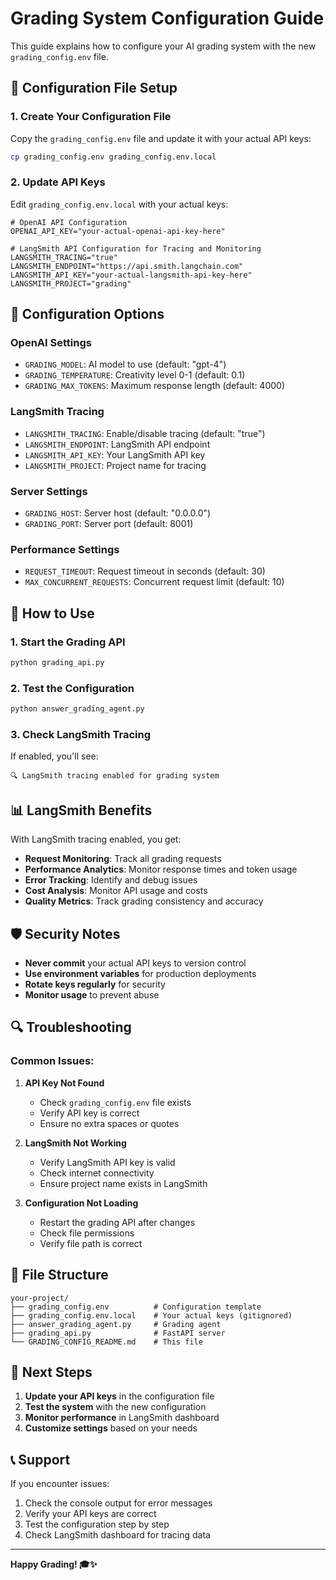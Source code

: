 # Grading System Configuration Guide

This guide explains how to configure your AI grading system with the new `grading_config.env` file.

## 🔑 **Configuration File Setup**

### **1. Create Your Configuration File**

Copy the `grading_config.env` file and update it with your actual API keys:

```bash
cp grading_config.env grading_config.env.local
```

### **2. Update API Keys**

Edit `grading_config.env.local` with your actual keys:

```env
# OpenAI API Configuration
OPENAI_API_KEY="your-actual-openai-api-key-here"

# LangSmith API Configuration for Tracing and Monitoring
LANGSMITH_TRACING="true"
LANGSMITH_ENDPOINT="https://api.smith.langchain.com"
LANGSMITH_API_KEY="your-actual-langsmith-api-key-here"
LANGSMITH_PROJECT="grading"
```

## 🚀 **Configuration Options**

### **OpenAI Settings**
- `GRADING_MODEL`: AI model to use (default: "gpt-4")
- `GRADING_TEMPERATURE`: Creativity level 0-1 (default: 0.1)
- `GRADING_MAX_TOKENS`: Maximum response length (default: 4000)

### **LangSmith Tracing**
- `LANGSMITH_TRACING`: Enable/disable tracing (default: "true")
- `LANGSMITH_ENDPOINT`: LangSmith API endpoint
- `LANGSMITH_API_KEY`: Your LangSmith API key
- `LANGSMITH_PROJECT`: Project name for tracing

### **Server Settings**
- `GRADING_HOST`: Server host (default: "0.0.0.0")
- `GRADING_PORT`: Server port (default: 8001)

### **Performance Settings**
- `REQUEST_TIMEOUT`: Request timeout in seconds (default: 30)
- `MAX_CONCURRENT_REQUESTS`: Concurrent request limit (default: 10)

## 🔧 **How to Use**

### **1. Start the Grading API**
```bash
python grading_api.py
```

### **2. Test the Configuration**
```bash
python answer_grading_agent.py
```

### **3. Check LangSmith Tracing**
If enabled, you'll see:
```
🔍 LangSmith tracing enabled for grading system
```

## 📊 **LangSmith Benefits**

With LangSmith tracing enabled, you get:

- **Request Monitoring**: Track all grading requests
- **Performance Analytics**: Monitor response times and token usage
- **Error Tracking**: Identify and debug issues
- **Cost Analysis**: Monitor API usage and costs
- **Quality Metrics**: Track grading consistency and accuracy

## 🛡️ **Security Notes**

- **Never commit** your actual API keys to version control
- **Use environment variables** for production deployments
- **Rotate keys regularly** for security
- **Monitor usage** to prevent abuse

## 🔍 **Troubleshooting**

### **Common Issues:**

1. **API Key Not Found**
   - Check `grading_config.env` file exists
   - Verify API key is correct
   - Ensure no extra spaces or quotes

2. **LangSmith Not Working**
   - Verify LangSmith API key is valid
   - Check internet connectivity
   - Ensure project name exists in LangSmith

3. **Configuration Not Loading**
   - Restart the grading API after changes
   - Check file permissions
   - Verify file path is correct

## 📁 **File Structure**

```
your-project/
├── grading_config.env          # Configuration template
├── grading_config.env.local    # Your actual keys (gitignored)
├── answer_grading_agent.py     # Grading agent
├── grading_api.py              # FastAPI server
└── GRADING_CONFIG_README.md    # This file
```

## 🚀 **Next Steps**

1. **Update your API keys** in the configuration file
2. **Test the system** with the new configuration
3. **Monitor performance** in LangSmith dashboard
4. **Customize settings** based on your needs

## 📞 **Support**

If you encounter issues:
1. Check the console output for error messages
2. Verify your API keys are correct
3. Test the configuration step by step
4. Check LangSmith dashboard for tracing data

---

**Happy Grading! 🎓✨**
